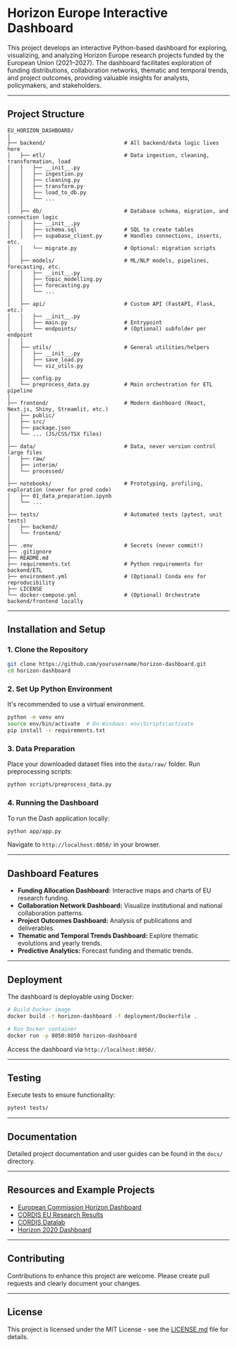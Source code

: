 # Horizon Europe Interactive Dashboard

This project develops an interactive Python-based dashboard for exploring, visualizing, and analyzing Horizon Europe research projects funded by the European Union (2021–2027). The dashboard facilitates exploration of funding distributions, collaboration networks, thematic and temporal trends, and project outcomes, providing valuable insights for analysts, policymakers, and stakeholders.

---

## Project Structure

```
EU_HORIZON_DASHBOARD/
│
├── backend/                         # All backend/data logic lives here
│   ├── etl/                         # Data ingestion, cleaning, transformation, load
│   │   ├── __init__.py
│   │   ├── ingestion.py
│   │   ├── cleaning.py
│   │   ├── transform.py
│   │   ├── load_to_db.py
│   │   └── ...
│   │
│   ├── db/                          # Database schema, migration, and connection logic
│   │   ├── __init__.py
│   │   ├── schema.sql               # SQL to create tables
│   │   ├── supabase_client.py       # Handles connections, inserts, etc.
│   │   └── migrate.py               # Optional: migration scripts
│   │
│   ├── models/                      # ML/NLP models, pipelines, forecasting, etc.
│   │   ├── __init__.py
│   │   ├── topic_modelling.py
│   │   ├── forecasting.py
│   │   └── ...
│   │
│   ├── api/                         # Custom API (FastAPI, Flask, etc.)
│   │   ├── __init__.py
│   │   ├── main.py                  # Entrypoint
│   │   └── endpoints/               # (Optional) subfolder per endpoint
│   │
│   ├── utils/                       # General utilities/helpers
│   │   ├── __init__.py
│   │   ├── save_load.py
│   │   └── viz_utils.py
│   │
│   ├── config.py
│   └── preprocess_data.py           # Main orchestration for ETL pipeline
│
├── frontend/                        # Modern dashboard (React, Next.js, Shiny, Streamlit, etc.)
│   ├── public/
│   ├── src/
│   ├── package.json
│   └── ... (JS/CSS/TSX files)
│
├── data/                            # Data, never version control large files
│   ├── raw/
│   ├── interim/
│   └── processed/
│
├── notebooks/                       # Prototyping, profiling, exploration (never for prod code)
│   ├── 01_data_preparation.ipynb
│   └── ...
│
├── tests/                           # Automated tests (pytest, unit tests)
│   ├── backend/
│   └── frontend/
│
├── .env                             # Secrets (never commit!)
├── .gitignore
├── README.md
├── requirements.txt                 # Python requirements for backend/ETL
├── environment.yml                  # (Optional) Conda env for reproducibility
├── LICENSE
└── docker-compose.yml               # (Optional) Orchestrate backend/frontend locally

```

---

## Installation and Setup

### 1. Clone the Repository

```bash
git clone https://github.com/yourusername/horizon-dashboard.git
cd horizon-dashboard
```

### 2. Set Up Python Environment

It's recommended to use a virtual environment.

```bash
python -m venv env
source env/bin/activate  # On Windows: env\Scripts\activate
pip install -r requirements.txt
```

### 3. Data Preparation

Place your downloaded dataset files into the `data/raw/` folder. Run preprocessing scripts:

```bash
python scripts/preprocess_data.py
```

### 4. Running the Dashboard

To run the Dash application locally:

```bash
python app/app.py
```

Navigate to `http://localhost:8050/` in your browser.

---

## Dashboard Features

- **Funding Allocation Dashboard:** Interactive maps and charts of EU research funding.
- **Collaboration Network Dashboard:** Visualize institutional and national collaboration patterns.
- **Project Outcomes Dashboard:** Analysis of publications and deliverables.
- **Thematic and Temporal Trends Dashboard:** Explore thematic evolutions and yearly trends.
- **Predictive Analytics:** Forecast funding and thematic trends.

---

## Deployment

The dashboard is deployable using Docker:

```bash
# Build Docker image
docker build -t horizon-dashboard -f deployment/Dockerfile .

# Run Docker container
docker run -p 8050:8050 horizon-dashboard
```

Access the dashboard via `http://localhost:8050/`.

---

## Testing

Execute tests to ensure functionality:

```bash
pytest tests/
```

---

## Documentation

Detailed project documentation and user guides can be found in the `docs/` directory.

---

## Resources and Example Projects

- [European Commission Horizon Dashboard](https://ec.europa.eu/info/funding-tenders/opportunities/portal/screen/opportunities/horizon-dashboard)
- [CORDIS EU Research Results](https://cordis.europa.eu/)
- [CORDIS Datalab](https://cordis.europa.eu/datalab/datalab.php)
- [Horizon 2020 Dashboard](https://ec.europa.eu/info/funding-tenders/opportunities/portal/screen/opportunities/horizon-dashboard)

---

## Contributing

Contributions to enhance this project are welcome. Please create pull requests and clearly document your changes.

---

## License

This project is licensed under the MIT License - see the [LICENSE.md](LICENSE.md) file for details.
